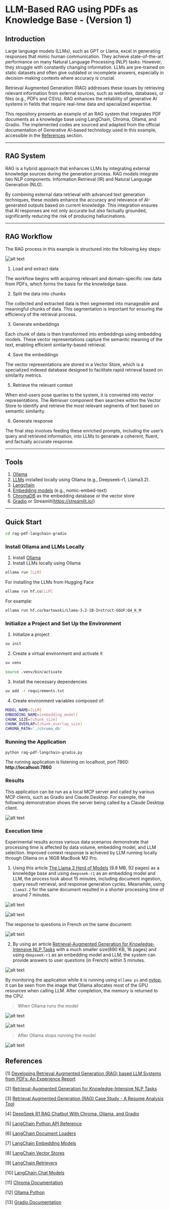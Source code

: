 # LLM-Based RAG using PDFs as Knowledge Base - (Version 1)

## Introduction

Large language models (LLMs), such as GPT or Llama, excel in generating responses that mimic human communication. They achieve state-of-the-art performance on many Natural Language Processing (NLP) tasks. However, they struggle with constantly changing information. LLMs are pre-trained on static datasets and often give outdated or incomplete answers, especially in decision-making contexts where accuracy is crucial.

Retrieval Augmented Generation (RAG) addresses these issues by retrieving relevant information from external sources, such as websites, databases, or files (e.g., PDFs and CSVs). RAG enhances the reliability of generative AI systems in fields that require real-time data and specialized expertise.

This repository presents an example of an RAG system that integrates PDF documents as a knowledge base using LangChain, Chroma, Ollama, and Gradio. The implemented codes are sourced and adapted from the official documentation of Generative AI-based technology used in this example, accessible in the [References](#references) section.

---

## RAG System

RAG is a hybrid approach that enhances LLMs by integrating external knowledge sources during the generation process. RAG models integrate two NLP components: Information Retrieval (IR) and Natural Language Generation (NLG).

By combining external data retrieval with advanced text generation techniques, these models enhance the accuracy and relevance of AI-generated outputs based on current knowledge. This integration ensures that AI responses are not only accurate but also factually grounded, significantly reducing the risk of producing hallucinations.

---

## RAG Workflow

The RAG process in this example is structured into the following key steps:

![alt text](images/rag-workflow.png "RAG PDF Chatbot")

1. Load and extract data

The workflow begins with acquiring relevant and domain-specific raw data from PDFs, which forms the basis for the knowledge base.

2. Split the data into chunks

The collected and extracted data is then segmented into manageable and meaningful chunks of data. This segmentation is important for ensuring the efficiency of the retrieval process.

3. Generate embeddings

Each chunk of data is then transformed into embeddings using embedding models. These vector representations capture the semantic meaning of the text, enabling efficient similarity-based retrieval.

4. Save the embeddings

The vector representations are stored in a Vector Store, which is a specialized indexed database designed to facilitate rapid retrieval based on similarity metrics.

5. Retrieve the relevant context

When end-users pose queries to the system, it is converted into vector representations. The *Retriever* component then searches within the Vector Store to identify and retrieve the most relevant segments of text based on semantic similarity.

6. Generate response

The final step involves feeding these enriched prompts, including the user’s query and retrieved information, into LLMs to generate a coherent, fluent, and factually accurate response.

---

## Tools

1. [Ollama](https://ollama.com/)
2. [LLMs](https://ollama.com/search) installed locally using Ollama (e.g., Deepseek-r1, Llama3.2).
3. [Langchain](https://www.langchain.com/)
4. [Embedding models](https://ollama.com/blog/embedding-models) (e.g., nomic-embed-text)
5. [ChromaDB](https://github.com/chroma-core/chroma) as the embedding database or the vector store
6. [Gradio](https://www.gradio.app/) or Streamlit(https://streamlit.io/)

---

## Quick Start

```bash
cd rag-pdf-langchain-gradio
```

### Install Ollama and LLMs Locally

1. Install [Ollama](https://ollama.com/download)
2. Install LLMs locally using Ollama

```bash
ollama run [LLM]
```

For installing the LLMs from Hugging Face

```bash
ollama run hf.co[LLM]
```

For example:

```bash
ollama run hf.co/bartowski/Llama-3.2-1B-Instruct-GGUF:Q4_K_M
```

### Initialize a Project and Set Up the Environment

1. Initialize a project

```bash
uv init
```

2. Create a virtual environment and activate it

```bash
uv venv

source .venv/bin/activate
```

3. Install the necessary dependencies

```bash
uv add -r requirements.txt
```

4. Create environment variables composed of:

```bash
MODEL_NAME=[LLM]
EMBEDDING_NAME=[embedding_model]
CHUNK_SIZE=[chunk_size]
CHUNK_OVERLAP=[chunk_overlap_size]
CHROMA_PATH='./chroma_db'
```

### Running the Application

```bash
python rag-pdf-langchain-gradio.py
```

The running application is listening on localhost, port 7860: **http://localhost:7860**

### Results

This application can be run as a local MCP server and called by various MCP clients, such as Gradio and Claude Desktop. For example, the following demonstration shows the server being called by a Claude Desktop client.

![alt text](images/result_1.png "Claude Desktop Chatbot")

### Execution time

Experimental results across various data scenarios demonstrate that processing time is affected by data volume, embedding model, and LLM selection. Improved context response is achieved by LLM running locally through Ollama on a 16GB MacBook M2 Pro.

1. Using this article [The Llama 3 Herd of Models](https://arxiv.org/abs/2407.21783) (9.8 MB, 92 pages) as a knowledge base and using `deepseek-r1` as an embedding model and LLM, the process took about 15 minutes, including document ingestion, query result retrieval, and response generation cycles. Meanwhile, using `Llama3.2` for the same document resulted in a shorter processing time of around 7 minutes.

![alt text](images/result_2.png "Gradio Chatbot")

![alt text](images/result_3.png "Gradio Chatbot")

The response to questions in French on the same document:

![alt text](images/result_4.png "Gradio Chatbot")

2. By using an article [Retrieval-Augmented Generation for Knowledge-Intensive NLP Tasks](https://proceedings.neurips.cc/paper/2020/hash/6b493230205f780e1bc26945df7481e5-Abstract.html) with a much smaller size(890 KB, 16 pages) and using `deepseek-r1` as an embedding model and LLM, the system can provide answers to user questions (in French) within 5 minutes.

![alt text](images/result_5.png "Gradio Chatbot")

By monitoring the application while it is running using `ollama ps` and [nvtop](https://github.com/Syllo/nvtop), it can be seen from the image that Ollama allocates most of the GPU resources when calling LLM. After completion, the memory is returned to the CPU.

> When Ollama runs the model

![alt text](images/time_1.png "Running an LLM using Ollama")

![alt text](images/time_2.png "Running an LLM using Ollama")

> After Ollama stops running the model

![alt text](images/time_3.png "Running an LLM using Ollama")

## References

[1] [Developing Retrieval Augmented Generation (RAG) based LLM Systems from PDFs: An Experience Report](https://arxiv.org/abs/2410.15944)

[2] [Retrieval-Augmented Generation for Knowledge-Intensive NLP Tasks](https://arxiv.org/abs/2005.11401)

[3] [Retrieval Augmented Generation (RAG) Case Study - A Resume Analysis Tool](https://app.readytensor.ai/publications/retrieval-augmented-generation-rag-case-study-a-resume-analysis-tool-g1E903d62F6L)

[4] [DeepSeek R1 RAG Chatbot With Chroma, Ollama, and Gradio](https://www.datacamp.com/tutorial/deepseek-r1-rag)

[5] [LangChain Python API Reference](https://python.langchain.com/api_reference/)

[6] [LangChain Document Loaders](https://python.langchain.com/docs/integrations/document_loaders/)

[7] [LangChain Embedding Models](https://python.langchain.com/docs/integrations/text_embedding/)

[8] [LangChain Vector Stores](https://python.langchain.com/docs/integrations/vectorstores/)

[9] [LangChain Retrievers](https://python.langchain.com/docs/integrations/retrievers/)

[10] [LangChain Chat Models](https://python.langchain.com/docs/integrations/chat/)

[11] [Chroma Documentation](https://docs.trychroma.com/docs/overview/introduction)

[12] [Ollama Python](https://github.com/ollama/ollama-python)

[13] [Gradio Documentation](https://www.gradio.app/docs)

